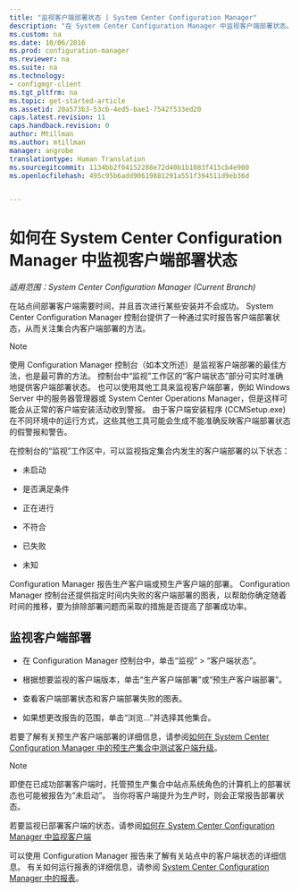 ```yaml
---
title: "监视客户端部署状态 | System Center Configuration Manager"
description: "在 System Center Configuration Manager 中监视客户端部署状态。"
ms.custom: na
ms.date: 10/06/2016
ms.prod: configuration-manager
ms.reviewer: na
ms.suite: na
ms.technology:
- configmgr-client
ms.tgt_pltfrm: na
ms.topic: get-started-article
ms.assetid: 20a573b3-53cb-4ed5-bae1-7542f533ed20
caps.latest.revision: 11
caps.handback.revision: 0
author: Mtillman
ms.author: mtillman
manager: angrobe
translationtype: Human Translation
ms.sourcegitcommit: 1134bb2f04152288e72d40b1b1083f415cb4e900
ms.openlocfilehash: 495c95b6add90619881291a551f394511d9eb36d


---
```

# <a name="how-to-monitor-client-deployment-status-in-system-center-configuration-manager"></a>如何在 System Center Configuration Manager 中监视客户端部署状态

*适用范围：System Center Configuration Manager (Current Branch)*

在站点间部署客户端需要时间，并且首次进行某些安装并不会成功。 System Center Configuration Manager 控制台提供了一种通过实时报告客户端部署状态，从而关注集合内客户端部署的方法。  

> [!NOTE]  
>  使用 Configuration Manager 控制台（如本文所述）是监视客户端部署的最佳方法，也是最可靠的方法。 控制台中“监视”工作区的“客户端状态”部分可实时准确地提供客户端部署状态。 也可以使用其他工具来监视客户端部署，例如 Windows Server 中的服务器管理器或 System Center Operations Manager，但是这样可能会从正常的客户端安装活动收到警报。 由于客户端安装程序 (CCMSetup.exe) 在不同环境中的运行方式，这些其他工具可能会生成不能准确反映客户端部署状态的假警报和警告。  

 在控制台的“监视”工作区中，可以监视指定集合内发生的客户端部署的以下状态：  

-   未启动   

-   是否满足条件  

-   正在进行  

-   不符合  

-   已失败  

-   未知  

 Configuration Manager 报告生产客户端或预生产客户端的部署。 Configuration Manager 控制台还提供指定时间内失败的客户端部署的图表，以帮助你确定随着时间的推移，要为排除部署问题而采取的措施是否提高了部署成功率。  

## <a name="to-monitor-client-deployments"></a>监视客户端部署  

-   在 Configuration Manager 控制台中，单击“监视” > “客户端状态”。  

-   根据想要监视的客户端版本，单击“生产客户端部署”或“预生产客户端部署”。  

-   查看客户端部署状态和客户端部署失败的图表。  

-   如果想更改报告的范围，单击“浏览...”并选择其他集合。  

 若要了解有关预生产客户端部署的详细信息，请参阅[如何在 System Center Configuration Manager 中的预生产集合中测试客户端升级](../../../core/clients/manage/upgrade/test-client-upgrades.md)。

 > [!NOTE]
 > 即使在已成功部署客户端时，托管预生产集合中站点系统角色的计算机上的部署状态也可能被报告为“未启动”。 当你将客户端提升为生产时，则会正常报告部署状态。   

 若要监视已部署客户端的状态，请参阅[如何在 System Center Configuration Manager 中监视客户端](../../../core/clients/manage/monitor-clients.md)  

 可以使用 Configuration Manager 报告来了解有关站点中的客户端状态的详细信息。 有关如何运行报表的详细信息，请参阅 [System Center Configuration Manager 中的报表](../../../core/servers/manage/reporting.md)。  



<!--HONumber=Nov16_HO1-->


